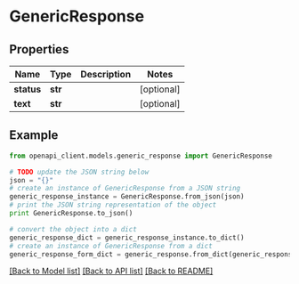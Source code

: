 # GenericResponse


## Properties
Name | Type | Description | Notes
------------ | ------------- | ------------- | -------------
**status** | **str** |  | [optional] 
**text** | **str** |  | [optional] 

## Example

```python
from openapi_client.models.generic_response import GenericResponse

# TODO update the JSON string below
json = "{}"
# create an instance of GenericResponse from a JSON string
generic_response_instance = GenericResponse.from_json(json)
# print the JSON string representation of the object
print GenericResponse.to_json()

# convert the object into a dict
generic_response_dict = generic_response_instance.to_dict()
# create an instance of GenericResponse from a dict
generic_response_form_dict = generic_response.from_dict(generic_response_dict)
```
[[Back to Model list]](../README.md#documentation-for-models) [[Back to API list]](../README.md#documentation-for-api-endpoints) [[Back to README]](../README.md)


